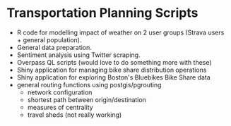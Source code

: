 
# Transportation Planning Scripts 
 - R code for modelling impact of weather on 2 user groups (Strava users + general population). 
 - General data preparation. 
 - Sentiment analysis using Twitter scraping. 
 - Overpass QL scripts (would love to do something more with these) 
 - Shiny application for managing bike share distribution operations 
 - Shiny application for exploring Boston's Bluebikes Bike Share data
 - general routing functions using postgis/pgrouting
   - network configuration
   - shortest path between origin/destination
   - measures of centrality
   - travel sheds (not really working)
